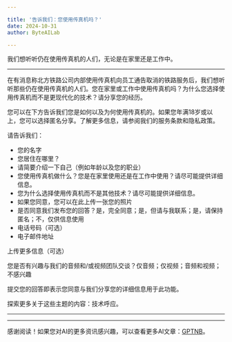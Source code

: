 ```yaml
---

title: '告诉我们：您使用传真机吗？'
date: 2024-10-31
author: ByteAILab

---
```


我们想听听仍在使用传真机的人们，无论是在家里还是工作中。

---


在有消息称北方铁路公司内部使用传真机向员工通告取消的铁路服务后，我们想听听那些仍在使用传真机的人们。您在家里或工作中使用传真机吗？为什么您选择使用传真机而不是更现代化的技术？请分享您的经历。

您可以在下方告诉我们您是如何以及为何使用传真机的。如果您年满18岁或以上，您可以选择匿名分享。了解更多信息，请参阅我们的服务条款和隐私政策。

请告诉我们：

- 您的名字
- 您居住在哪里？
- 请简要介绍一下自己（例如年龄以及您的职业）
- 您使用传真机做什么？您是在家里使用还是在工作中使用？请尽可能提供详细信息。
- 您为什么选择使用传真机而不是其他技术？请尽可能提供详细信息。
- 如果您同意，您可以在此上传一张您的照片
- 是否同意我们发布您的回答？是，完全同意；是，但请与我联系；是，请保持匿名；不，仅供信息使用
- 电话号码（可选）
- 电子邮件地址

上传更多信息（可选）

您是否有兴趣与我们的音频和/或视频团队交谈？仅音频；仅视频；音频和视频；不感兴趣

提交您的回答即表示您同意与我们分享您的详细信息用于此功能。

探索更多关于这些主题的内容：技术呼应。

---
---
感谢阅读！如果您对AI的更多资讯感兴趣，可以查看更多AI文章：[GPTNB](https://gptnb.com)。